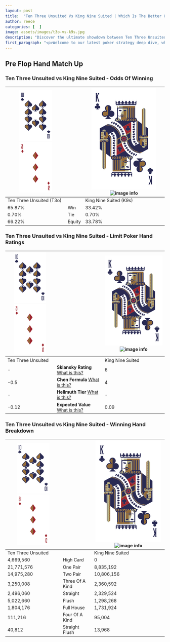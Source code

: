 ```yaml
---
layout: post
title:  "Ten Three Unsuited Vs King Nine Suited | Which Is The Better Hand In Poker? A Complete Guide"
author: reece
categories: [  ]
image: assets/images/t3o-vs-k9s.jpg
description: "Discover the ultimate showdown between Ten Three Unsuited and King Nine Suited in poker! Uncover the odds, strategies, and scenarios where one hand triumphs over the other. Get ready to up your poker game with this thrilling analysis."
first_paragraph: "<p>Welcome to our latest poker strategy deep dive, where we're pitting two distinct hands against each other in a high-stakes showdown: Ten Three Unsuited vs King Nine Suited.</p><p>In the dynamic world of poker, every decision counts, and knowing which hand holds the upper hand is key to your success at the table.</p><p>In this article, we'll dissect these two hands, explore the scenarios where one dominates the other, and equip you with the knowledge to make strategic choices that can tip the odds in your favor.</p><p>Get ready to unravel the intriguing dynamics of these poker hands and elevate your game to new heights.</p>"
---
```




[comment]: # (sp0)

## Pre Flop Hand Match Up

<div class="table hand-ratings" markdown="1"> 



### Ten Three Unsuited vs King Nine Suited - Odds Of Winning


    
| ![image info](assets/images/hand1/T.png) ![image info](assets/images/hand1/3o.png) |  | ![image info](assets/images/hand2/K.png) ![image info](assets/images/hand2/9s.png) |
| -------- | -------- | -------- |
| Ten Three Unsuited (T3o) |  | King Nine Suited (K9s) |
| 65.87% | Win | 33.42% |
| 0.70% | Tie | 0.70% |
| 66.22% | Equity | 33.78% |




[comment]: # (sp1)



### Ten Three Unsuited vs King Nine Suited - Limit Poker Hand Ratings


    
| ![image info](assets/images/hand1/T.png) ![image info](assets/images/hand1/3o.png) |  | ![image info](assets/images/hand2/K.png) ![image info](assets/images/hand2/9s.png) |
| -------- | -------- | -------- |
| Ten Three Unsuited |  | King Nine Suited |
| - | **Sklansky Rating** [What is this?](/sklansky-rating-explained) | 6 |
| -0.5 | **Chen Formula** [What is this?](/chen-formula-explained) | 4 |
| - | **Hellmuth Tier** [What is this?](/Hellmuth-tier-explained) | - |
| -0.12 | **Expected Value** [What is this?](/expected-value-explained) | 0.09 |




[comment]: # (sp2)



### Ten Three Unsuited vs King Nine Suited - Winning Hand Breakdown


    
| ![image info](assets/images/hand1/T.png) ![image info](assets/images/hand1/3o.png) |  | ![image info](assets/images/hand2/K.png) ![image info](assets/images/hand2/9s.png) |
| -------- | -------- | -------- |
| Ten Three Unsuited |  | King Nine Suited |
| 4,669,560 | High Card | 0 |
| 21,771,576 | One Pair | 8,835,192 |
| 14,975,280 | Two Pair | 10,806,156 |
| 3,250,008 | Three Of A Kind | 2,360,592 |
| 2,496,060 | Straight | 2,329,524 |
| 5,022,660 | Flush | 1,298,268 |
| 1,804,176 | Full House | 1,731,924 |
| 111,216 | Four Of A Kind | 95,004 |
| 40,812 | Straight Flush | 13,968 |




[comment]: # (sp3)



</div>

[comment]: # (sp4)



[comment]: # (sp5)

